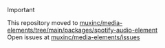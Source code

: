 > [!IMPORTANT]  
> This repository moved to [muxinc/media-elements/tree/main/packages/spotify-audio-element](https://github.com/muxinc/media-elements/tree/main/packages/spotify-audio-element)  
> Open issues at [muxinc/media-elements/issues](https://github.com/muxinc/media-elements/issues)
